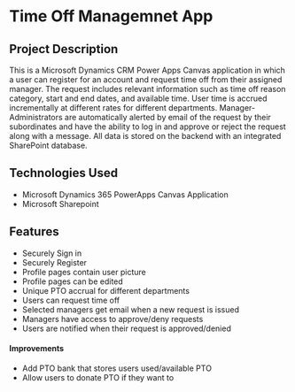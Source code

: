 # Time Off Managemnet App

## Project Description
This is a Microsoft Dynamics CRM Power Apps Canvas application in which a user can register for an account and request time off from their assigned manager. The request includes relevant information such as time off reason category, start and end dates, and available time. User time is accrued incrementally at different rates for different departments. Manager-Administrators are automatically alerted by email of the request by their subordinates and have the ability to log in and approve or reject the request along with a message. All data is stored on the backend with an integrated SharePoint database.

## Technologies Used
* Microsoft Dynamics 365 PowerApps Canvas Application
* Microsoft Sharepoint

## Features
* Securely Sign in
* Securely Register
* Profile pages contain user picture
* Profile pages can be edited
* Unique PTO accrual for different departments
* Users can request time off
* Selected managers get email when a new request is issued
* Managers have access to approve/deny requests
* Users are notified when their request is approved/denied

#### Improvements
* Add PTO bank that stores users used/available PTO
* Allow users to donate PTO if they want to

